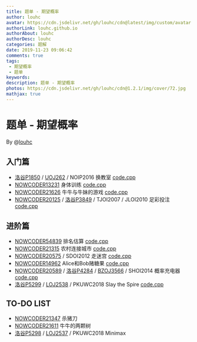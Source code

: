 ```yaml
---
title: 题单 - 期望概率
author: louhc
avatar: https://cdn.jsdelivr.net/gh/louhc/cdn@latest/img/custom/avatar.jpg
authorLink: louhc.github.io
authorAbout: louhc
authorDesc: louhc
categories: 题解
date: 2019-11-23 09:06:42
comments: true
tags:
 - 期望概率
 - 题单
keywords: 
description: 题单 - 期望概率
photos: https://cdn.jsdelivr.net/gh/louhc/cdn@1.2.1/img/cover/72.jpg
mathjax: true
---
```


# 题单 - 期望概率

By @[louhc](https://louhc.github.io)

## **入门篇**

- [洛谷P1850](https://www.luogu.com.cn/problem/P1850) / [UOJ262](http://uoj.ac/problem/262) / NOIP2016 换教室 [code.cpp](https://github.com/Louhc/code/blob/master/www.luogu.com.cn/problem/P1850/code.cpp)
- [NOWCODER13231](https://ac.nowcoder.com/acm/problem/13231)  身体训练 [code.cpp](https://github.com/Louhc/code/blob/master/ac.nowcoder.com/acm/problem/13231/code.cpp)
- [NOWCODER21626](https://ac.nowcoder.com/acm/problem/21626) 牛牛与牛妹的游戏 [code.cpp](https://github.com/Louhc/code/blob/master/ac.nowcoder.com/acm/problem/21626/code.cpp)
- [NOWCODER20125](https://ac.nowcoder.com/acm/problem/20125) / [洛谷P3849](https://www.luogu.com.cn/problem/P3849) / TJOI2007 / JLOI2010 足彩投注 [code.cpp](https://github.com/Louhc/code/blob/master/ac.nowcoder.com/acm/problem/20125/code.cpp)

## **进阶篇**

- [NOWCODER54839](https://ac.nowcoder.com/acm/problem/54839) 排名估算 [code.cpp](https://github.com/Louhc/code/blob/master/ac.nowcoder.com/acm/problem/54839/code.cpp)
- [NOWCODER21315](https://ac.nowcoder.com/acm/problem/21315) 农村连接城市 [code.cpp](https://github.com/Louhc/code/blob/master/ac.nowcoder.com/acm/problem/21315/code.cpp)
- [NOWCODER20575](https://ac.nowcoder.com/acm/problem/20575) / SDOI2012 走迷宫 [code.cpp](https://github.com/Louhc/code/blob/master/ac.nowcoder.com/acm/problem/20575/code.cpp)
- [NOWCODER14962](https://ac.nowcoder.com/acm/problem/14962)  Alice和Bob赌糖果 [code.cpp](https://github.com/Louhc/code/blob/master/ac.nowcoder.com/acm/problem/14962/code.cpp)
- [NOWCODER20589](https://ac.nowcoder.com/acm/problem/20589) / [洛谷P4284](https://www.luogu.com.cn/problem/P4284) / [BZOJ3566](https://www.lydsy.com/JudgeOnline/problem.php?id=3566) / SHOI2014 概率充电器 [code.cpp](https://github.com/Louhc/code/blob/master/ac.nowcoder.com/acm/problem/20589/code.cpp)
- [洛谷P5299](https://www.luogu.com.cn/problem/P5299) / [LOJ2538](https://loj.ac/problem/2538) / PKUWC2018 Slay the Spire [code.cpp](https://github.com/Louhc/code/blob/master/www.luogu.com.cn/problem/P5299/code.cpp)

## TO-DO LIST

- [NOWCODER21347](https://ac.nowcoder.com/acm/problem/21347) 杀猪刀
- [NOWCODER21611](https://ac.nowcoder.com/acm/problem/21611) 牛牛的两颗树
- [洛谷P5298](https://www.luogu.com.cn/problem/P5298) / [LOJ2537](https://loj.ac/problem/2537) / PKUWC2018 Minimax